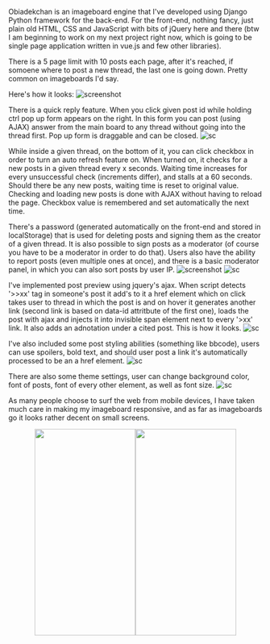 Obiadekchan is an imageboard engine that I've developed using Django Python framework for the back-end. For the front-end, nothing fancy, just plain old HTML, CSS and JavaScript with bits of jQuery here and there (btw I am beginning to work on my next project right now, which is going to be single page application written in vue.js and few other libraries).

There is a 5 page limit with 10 posts each page, after it's reached, if somoene where to post a new thread, the last one is going down. Pretty common on imageboards I'd say.

Here's how it looks:
![screenshot](https://i.imgur.com/aWGjy7D.png)

There is a quick reply feature. When you click given post id while holding ctrl pop up form appears on the right. In this form you can post (using AJAX) answer from the main board to any thread without going into the thread first. Pop up form is draggable and can be closed.
![sc](https://i.imgur.com/eZQcIJe.png)

While inside a given thread, on the bottom of it, you can click checkbox in order to turn an auto refresh feature on. When turned on, it checks for a new posts in a given thread every x seconds. Waiting time increases for every unsuccessful check (increments differ), and stalls at a 60 seconds. Should there be any new posts, waiting time is reset to original value. Checking and loading new posts is done with AJAX without having to reload the page. Checkbox value is remembered and set automatically the next time.

There's a password (generated automatically on the front-end and stored in localStorage) that is used for deleting posts and signing them as the creator of a given thread. It is also possible to sign posts as a moderator (of course you have to be a moderator in order to do that).
Users also have the ability to report posts (even multiple ones at once), and there is a basic moderator panel, in which you can also sort posts by user IP.
![screenshot](https://i.imgur.com/e8vEJEn.png)
![sc](https://i.imgur.com/1iFB3PH.png)

I've implemented post preview using jquery's ajax. When script detects '>>xx' tag in someone's post it add's to it a href element which on click takes user to thread in which the post is and on hover it generates another link (second link is based on data-id attritbute of the first one), loads the post with ajax and injects it into invisible span element next to every '>xx' link. It also adds an adnotation under a cited post.
This is how it looks.
![sc](https://i.imgur.com/04AmhrT.jpg)

I've also included some post styling abilities (something like bbcode), users can use spoilers, bold text, and should user post a link it's automatically processed to be an a href element.
![sc](https://i.imgur.com/sb7XCgM.png)

There are also some theme settings, user can change background color, font of posts, font of every other element, as well as font size.
![sc](https://i.imgur.com/jIOkh6U.png)


As many people choose to surf the web from mobile devices, I have taken much care in making my imageboard responsive, and as far as imageboards go it looks rather decent on small screens. 
<center><p style='  text-align:center'>
<img src='https://i.imgur.com/2tiUSTx.png' width='200' height='410'/><img src='https://i.imgur.com/3uGgpvH.png' width='200' height='410'/>
  </p></center>

